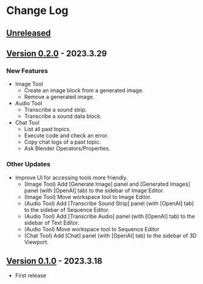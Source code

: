 <!-- markdownlint-disable MD024 -->

# Change Log

## [Unreleased](https://github.com/nutti/OpenAI-Bridge/compare/v0.2.0...main)

## [Version 0.2.0](https://github.com/nutti/OpenAI-Bridge/compare/v0.1.0...v0.2.0) - 2023.3.29

### New Features

* Image Tool
  * Create an image block from a generated image.
  * Remove a generated image.
* Audio Tool
  * Transcribe a sound strip.
  * Transcribe a sound data block.
* Chat Tool
  * List all past topics.
  * Execute code and check an error.
  * Copy chat logs of a past topic.
  * Ask Blender Operators/Properties.

### Other Updates

* Improve UI for accessing tools more friendly.
  * (Image Tool) Add [Generate Image] panel and [Generated Images] panel (with [OpenAI] tab) to the sidebar of Image Editor.
  * (Image Tool) Move workspace tool to Image Editor.
  * (Audio Tool) Add [Transcribe Sound Strip] panel (with [OpenAI] tab) to the sidebar of Sequence Editor.
  * (Audio Tool) Add [Transcribe Audio] panel (with [OpenAI] tab) to the sidebar of Text Editor.
  * (Audio Tool) Move workspace tool to Sequence Editor
  * (Chat Tool) Add [Chat] panel (with [OpenAI] tab) to the sidebar of 3D Viewport.

## [Version 0.1.0](https://github.com/nutti/OpenAI-Bridge/compare/a8a4c9785ce166a1d77c060ea58b9b45ec4d4355...v0.1.0) - 2023.3.18

* First release
